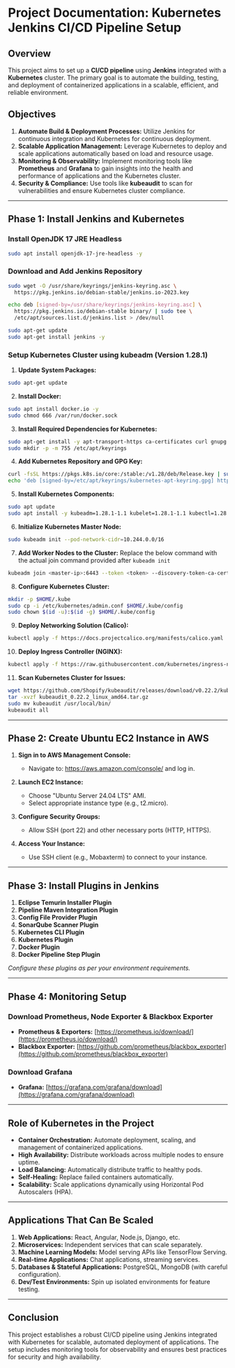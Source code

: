 # Project Documentation: Kubernetes Jenkins CI/CD Pipeline Setup

## Overview
This project aims to set up a **CI/CD pipeline** using **Jenkins** integrated with a **Kubernetes** cluster. The primary goal is to automate the building, testing, and deployment of containerized applications in a scalable, efficient, and reliable environment.

## Objectives
1. **Automate Build & Deployment Processes:** Utilize Jenkins for continuous integration and Kubernetes for continuous deployment.
2. **Scalable Application Management:** Leverage Kubernetes to deploy and scale applications automatically based on load and resource usage.
3. **Monitoring & Observability:** Implement monitoring tools like **Prometheus** and **Grafana** to gain insights into the health and performance of applications and the Kubernetes cluster.
4. **Security & Compliance:** Use tools like **kubeaudit** to scan for vulnerabilities and ensure Kubernetes cluster compliance.

---

## Phase 1: Install Jenkins and Kubernetes

### Install OpenJDK 17 JRE Headless
```bash
sudo apt install openjdk-17-jre-headless -y
```

### Download and Add Jenkins Repository
```bash
sudo wget -O /usr/share/keyrings/jenkins-keyring.asc \
  https://pkg.jenkins.io/debian-stable/jenkins.io-2023.key

echo deb [signed-by=/usr/share/keyrings/jenkins-keyring.asc] \
  https://pkg.jenkins.io/debian-stable binary/ | sudo tee \
  /etc/apt/sources.list.d/jenkins.list > /dev/null

sudo apt-get update
sudo apt-get install jenkins -y
```

### Setup Kubernetes Cluster using kubeadm (Version 1.28.1)

1. **Update System Packages:**
```bash
sudo apt-get update
```

2. **Install Docker:**
```bash
sudo apt install docker.io -y
sudo chmod 666 /var/run/docker.sock
```

3. **Install Required Dependencies for Kubernetes:**
```bash
sudo apt-get install -y apt-transport-https ca-certificates curl gnupg
sudo mkdir -p -m 755 /etc/apt/keyrings
```

4. **Add Kubernetes Repository and GPG Key:**
```bash
curl -fsSL https://pkgs.k8s.io/core:/stable:/v1.28/deb/Release.key | sudo gpg --dearmor -o /etc/apt/keyrings/kubernetes-apt-keyring.gpg
echo 'deb [signed-by=/etc/apt/keyrings/kubernetes-apt-keyring.gpg] https://pkgs.k8s.io/core:/stable:/v1.28/deb/ /' | sudo tee /etc/apt/sources.list.d/kubernetes.list
```

5. **Install Kubernetes Components:**
```bash
sudo apt update
sudo apt install -y kubeadm=1.28.1-1.1 kubelet=1.28.1-1.1 kubectl=1.28.1-1.1
```

6. **Initialize Kubernetes Master Node:**
```bash
sudo kubeadm init --pod-network-cidr=10.244.0.0/16
```

7. **Add Worker Nodes to the Cluster:**
Replace the below command with the actual join command provided after `kubeadm init`
```bash
kubeadm join <master-ip>:6443 --token <token> --discovery-token-ca-cert-hash <hash>
```

8. **Configure Kubernetes Cluster:**
```bash
mkdir -p $HOME/.kube
sudo cp -i /etc/kubernetes/admin.conf $HOME/.kube/config
sudo chown $(id -u):$(id -g) $HOME/.kube/config
```

9. **Deploy Networking Solution (Calico):**
```bash
kubectl apply -f https://docs.projectcalico.org/manifests/calico.yaml
```

10. **Deploy Ingress Controller (NGINX):**
```bash
kubectl apply -f https://raw.githubusercontent.com/kubernetes/ingress-nginx/controller-v0.49.0/deploy/static/provider/baremetal/deploy.yaml
```

11. **Scan Kubernetes Cluster for Issues:**
```bash
wget https://github.com/Shopify/kubeaudit/releases/download/v0.22.2/kubeaudit_0.22.2_linux_amd64.tar.gz
tar -xvzf kubeaudit_0.22.2_linux_amd64.tar.gz
sudo mv kubeaudit /usr/local/bin/
kubeaudit all
```

---

## Phase 2: Create Ubuntu EC2 Instance in AWS

1. **Sign in to AWS Management Console:**
   - Navigate to: https://aws.amazon.com/console/ and log in.

2. **Launch EC2 Instance:**
   - Choose "Ubuntu Server 24.04 LTS" AMI.
   - Select appropriate instance type (e.g., t2.micro).

3. **Configure Security Groups:**
   - Allow SSH (port 22) and other necessary ports (HTTP, HTTPS).

4. **Access Your Instance:**
   - Use SSH client (e.g., Mobaxterm) to connect to your instance.

---

## Phase 3: Install Plugins in Jenkins

1. **Eclipse Temurin Installer Plugin**  
2. **Pipeline Maven Integration Plugin**  
3. **Config File Provider Plugin**  
4. **SonarQube Scanner Plugin**  
5. **Kubernetes CLI Plugin**  
6. **Kubernetes Plugin**  
7. **Docker Plugin**  
8. **Docker Pipeline Step Plugin**  

*Configure these plugins as per your environment requirements.*

---

## Phase 4: Monitoring Setup

### Download Prometheus, Node Exporter & Blackbox Exporter
- **Prometheus & Exporters:** [https://prometheus.io/download/](https://prometheus.io/download/)
- **Blackbox Exporter:** [https://github.com/prometheus/blackbox_exporter](https://github.com/prometheus/blackbox_exporter)

### Download Grafana
- **Grafana:** [https://grafana.com/grafana/download](https://grafana.com/grafana/download)

---

## Role of Kubernetes in the Project
- **Container Orchestration:** Automate deployment, scaling, and management of containerized applications.
- **High Availability:** Distribute workloads across multiple nodes to ensure uptime.
- **Load Balancing:** Automatically distribute traffic to healthy pods.
- **Self-Healing:** Replace failed containers automatically.
- **Scalability:** Scale applications dynamically using Horizontal Pod Autoscalers (HPA).

---

## Applications That Can Be Scaled
1. **Web Applications:** React, Angular, Node.js, Django, etc.
2. **Microservices:** Independent services that can scale separately.
3. **Machine Learning Models:** Model serving APIs like TensorFlow Serving.
4. **Real-time Applications:** Chat applications, streaming services.
5. **Databases & Stateful Applications:** PostgreSQL, MongoDB (with careful configuration).
6. **Dev/Test Environments:** Spin up isolated environments for feature testing.

---

## Conclusion
This project establishes a robust CI/CD pipeline using Jenkins integrated with Kubernetes for scalable, automated deployment of applications. The setup includes monitoring tools for observability and ensures best practices for security and high availability.
